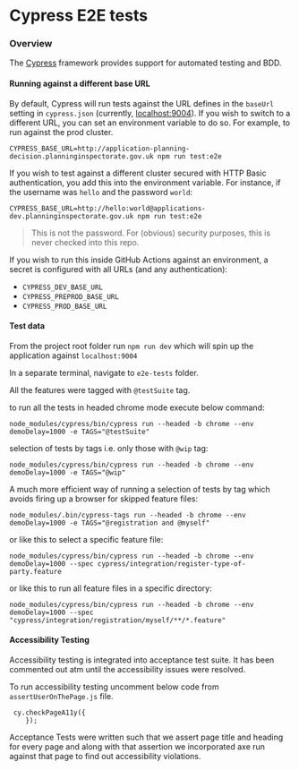 # Cypress E2E tests

### Overview

The [Cypress](https://docs.cypress.io/guides/overview/why-cypress.html#In-a-nutshell) framework provides support 
for automated testing and BDD. 

#### Running against a different base URL

By default, Cypress will run tests against the URL defines in the `baseUrl` setting in `cypress.json` (currently,
[localhost:9004](http://localhost:9004)). If you wish to switch to a different URL, you can set an environment
variable to do so. For example, to run against the prod cluster.

```shell
CYPRESS_BASE_URL=http://application-planning-decision.planninginspectorate.gov.uk npm run test:e2e
```

If you wish to test against a different cluster secured with HTTP Basic authentication, you add this into the
environment variable. For instance, if the username was `hello` and the password `world`:

```shell
CYPRESS_BASE_URL=http://hello:world@applications-dev.planninginspectorate.gov.uk npm run test:e2e
```

> This is not the password. For (obvious) security purposes, this is never checked into this repo.

If you wish to run this inside GitHub Actions against an environment, a secret is configured with all URLs (and
any authentication):
 - `CYPRESS_DEV_BASE_URL`
 - `CYPRESS_PREPROD_BASE_URL`
 - `CYPRESS_PROD_BASE_URL`



#### Test data
From the project root folder run `npm run dev` which will spin up the application against `localhost:9004`

In a separate terminal, navigate to `e2e-tests` folder.

All the features were tagged with `@testSuite` tag.

to run all the tests in headed chrome mode execute below command:
```
node_modules/cypress/bin/cypress run --headed -b chrome --env demoDelay=1000 -e TAGS="@testSuite"
```
selection of tests by tags i.e. only those with `@wip` tag:
```
node_modules/cypress/bin/cypress run --headed -b chrome --env demoDelay=1000 -e TAGS="@wip"
```
A much more efficient way of running a selection of tests by tag which avoids firing up a browser for skipped feature files:
```
node_modules/.bin/cypress-tags run --headed -b chrome --env demoDelay=1000 -e TAGS="@registration and @myself"
```
or like this to select a specific feature file:
```
node_modules/cypress/bin/cypress run --headed -b chrome --env demoDelay=1000 --spec cypress/integration/register-type-of-party.feature
```
or like this to run all feature files in a specific directory:
```
node_modules/cypress/bin/cypress run --headed -b chrome --env demoDelay=1000 --spec "cypress/integration/registration/myself/**/*.feature"
```

#### Accessibility Testing

Accessibility testing is integrated into acceptance test suite. It has been commented out atm until the accessibility issues were resolved. 

To run accessibility testing uncomment below code from `assertUserOnThePage.js` file. 

```
 cy.checkPageA11y({
    });
```

Acceptance Tests were written such that we assert page title and heading for every page and along with that assertion we incorporated axe run against that page to find out accessibility violations.
